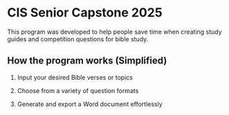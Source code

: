 # CIS Senior Capstone 2025
This program was developed to help people save time when creating study guides and competition questions for bible study.
## How the program works (Simplified)
1. Input your desired Bible verses or topics

2. Choose from a variety of question formats

3. Generate and export a Word document effortlessly

#
